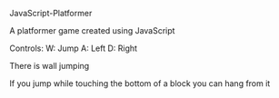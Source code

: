JavaScript-Platformer


A platformer game created using JavaScript

Controls: 
	W: Jump 
	A: Left 
	D: Right

There is wall jumping

If you jump while touching the bottom of a block you can hang from it
